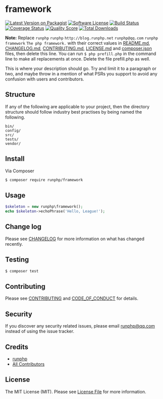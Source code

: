 # framework

[![Latest Version on Packagist][ico-version]][link-packagist]
[![Software License][ico-license]](LICENSE.md)
[![Build Status][ico-travis]][link-travis]
[![Coverage Status][ico-scrutinizer]][link-scrutinizer]
[![Quality Score][ico-code-quality]][link-code-quality]
[![Total Downloads][ico-downloads]][link-downloads]

**Note:** Replace ```runphp``` ```runphp``` ```http://blog.runphp.net``` ```runphp@qq.com``` ```runphp``` ```framework``` ```The php framework.``` with their correct values in [README.md](README.md), [CHANGELOG.md](CHANGELOG.md), [CONTRIBUTING.md](CONTRIBUTING.md), [LICENSE.md](LICENSE.md) and [composer.json](composer.json) files, then delete this line. You can run `$ php prefill.php` in the command line to make all replacements at once. Delete the file prefill.php as well.

This is where your description should go. Try and limit it to a paragraph or two, and maybe throw in a mention of what
PSRs you support to avoid any confusion with users and contributors.

## Structure

If any of the following are applicable to your project, then the directory structure should follow industry best practises by being named the following.

```
bin/        
config/
src/
tests/
vendor/
```


## Install

Via Composer

``` bash
$ composer require runphp/framework
```

## Usage

``` php
$skeleton = new runphp\framework();
echo $skeleton->echoPhrase('Hello, League!');
```

## Change log

Please see [CHANGELOG](CHANGELOG.md) for more information on what has changed recently.

## Testing

``` bash
$ composer test
```

## Contributing

Please see [CONTRIBUTING](CONTRIBUTING.md) and [CODE_OF_CONDUCT](CODE_OF_CONDUCT.md) for details.

## Security

If you discover any security related issues, please email runphp@qq.com instead of using the issue tracker.

## Credits

- [runphp][link-author]
- [All Contributors][link-contributors]

## License

The MIT License (MIT). Please see [License File](LICENSE.md) for more information.

[ico-version]: https://img.shields.io/packagist/v/runphp/framework.svg?style=flat-square
[ico-license]: https://img.shields.io/badge/license-MIT-brightgreen.svg?style=flat-square
[ico-travis]: https://img.shields.io/travis/runphp/framework/master.svg?style=flat-square
[ico-scrutinizer]: https://img.shields.io/scrutinizer/coverage/g/runphp/framework.svg?style=flat-square
[ico-code-quality]: https://img.shields.io/scrutinizer/g/runphp/framework.svg?style=flat-square
[ico-downloads]: https://img.shields.io/packagist/dt/runphp/framework.svg?style=flat-square

[link-packagist]: https://packagist.org/packages/runphp/framework
[link-travis]: https://travis-ci.org/runphp/framework
[link-scrutinizer]: https://scrutinizer-ci.com/g/runphp/framework/code-structure
[link-code-quality]: https://scrutinizer-ci.com/g/runphp/framework
[link-downloads]: https://packagist.org/packages/runphp/framework
[link-author]: https://github.com/runphp
[link-contributors]: ../../contributors
